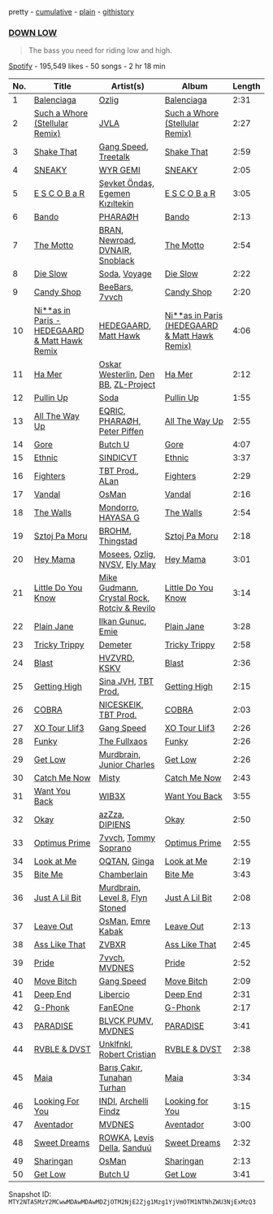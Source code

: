 pretty - [cumulative](/playlists/cumulative/37i9dQZF1DXblmY5UIU3v3.md) - [plain](/playlists/plain/37i9dQZF1DXblmY5UIU3v3) - [githistory](https://github.githistory.xyz/mackorone/spotify-playlist-archive/blob/main/playlists/plain/37i9dQZF1DXblmY5UIU3v3)

### [DOWN LOW](https://open.spotify.com/playlist/37i9dQZF1DXblmY5UIU3v3)

> The bass you need for riding low and high.

[Spotify](https://open.spotify.com/user/spotify) - 195,549 likes - 50 songs - 2 hr 18 min

| No. | Title | Artist(s) | Album | Length |
|---|---|---|---|---|
| 1 | [Balenciaga](https://open.spotify.com/track/3Wn2LERRfDw8N6CAi1auJZ) | [Ozlig](https://open.spotify.com/artist/0DsznjV8aaiEYdTDHmy86L) | [Balenciaga](https://open.spotify.com/album/5nWn90op5We3SUN8Jeuy8q) | 2:31 |
| 2 | [Such a Whore \(Stellular Remix\)](https://open.spotify.com/track/6A25J9As7towpxovYryAWr) | [JVLA](https://open.spotify.com/artist/24D8gx0257CDd1HAuqNuHu) | [Such a Whore \(Stellular Remix\)](https://open.spotify.com/album/50FPtqYZf0YuJMOUFc8Pkg) | 2:27 |
| 3 | [Shake That](https://open.spotify.com/track/1BrIZsDXewY03c9BUY4Rn9) | [Gang Speed](https://open.spotify.com/artist/1DzFcEcSVtNBrQzemT1mWv), [Treetalk](https://open.spotify.com/artist/3xwLNvmLpu3mDKzCoht2lp) | [Shake That](https://open.spotify.com/album/2SYED5j8wPKjVW5cviH4qN) | 2:59 |
| 4 | [SNEAKY](https://open.spotify.com/track/7sorNP9VLdnIRIjIwUq5g7) | [WYR GEMI](https://open.spotify.com/artist/3Qubu5zXcOh0EIb2bDwMdB) | [SNEAKY](https://open.spotify.com/album/5LEr15ggG2zjjQm7KrASpj) | 2:05 |
| 5 | [E S C O B a R](https://open.spotify.com/track/75BDGJuV727Qx2qkSqx5Fy) | [Şevket Öndaş](https://open.spotify.com/artist/5acooQjRlNtjcI4cHSOlki), [Egemen Kızıltekin](https://open.spotify.com/artist/7qcEBm8FydNYp8jZagSq2W) | [E S C O B a R](https://open.spotify.com/album/3Km6AfOXnr94jZbOWVyhPa) | 3:05 |
| 6 | [Bando](https://open.spotify.com/track/7u4zpm1VBdUALIvwXdEibh) | [PHARAØH](https://open.spotify.com/artist/5SHDLpahWqSLc0qhuGpS3f) | [Bando](https://open.spotify.com/album/4PlvdNWGK7lcexG0Qov8ya) | 2:13 |
| 7 | [The Motto](https://open.spotify.com/track/5r6axyEqpdxog8T8u6gm5D) | [BRAN](https://open.spotify.com/artist/44CMqAkutKvmCaE2OxyCbd), [Newroad](https://open.spotify.com/artist/7fMVmvW8MFpSAeJBHAbyf9), [DVNAIR](https://open.spotify.com/artist/61A7lqEfBx8ghvKGtzWqWU), [Snoblack](https://open.spotify.com/artist/03ED5pKDk5KVVlCEtxH2bX) | [The Motto](https://open.spotify.com/album/4HoTfH5ggbjjTSH8rP7eHQ) | 2:54 |
| 8 | [Die Slow](https://open.spotify.com/track/5N3miUm4C10nb8CXEFfmLZ) | [Soda](https://open.spotify.com/artist/3hnbNJJnN1jFk3MmBvcn9Z), [Voyage](https://open.spotify.com/artist/3Ruev6M4tYJtGSInO2xkSt) | [Die Slow](https://open.spotify.com/album/1c9f0oKHV367vgBypmYQoV) | 2:22 |
| 9 | [Candy Shop](https://open.spotify.com/track/1fNw8Z9NynJC5VABh2u36Z) | [BeeBars](https://open.spotify.com/artist/7b3md5axPpNqk3S71GuV62), [7vvch](https://open.spotify.com/artist/5Bahs19BH1UFW8Q6S2MCxu) | [Candy Shop](https://open.spotify.com/album/58cznlUcyL1SOMM3yC9Q0K) | 2:20 |
| 10 | [Ni\*\*as in Paris \- HEDEGAARD & Matt Hawk Remix](https://open.spotify.com/track/5MnY5YCv552pFeSwNdCqZw) | [HEDEGAARD](https://open.spotify.com/artist/2ZuweXv0TkfsidZOLZZoM2), [Matt Hawk](https://open.spotify.com/artist/0lGQjr3FTxAwGLlpce0jMg) | [Ni\*\*as in Paris \(HEDEGAARD & Matt Hawk Remix\)](https://open.spotify.com/album/6oazaMjIfrJiNU2HLKtqzs) | 4:06 |
| 11 | [Ha Mer](https://open.spotify.com/track/20R6MFfByX8wWVoZKEQRq8) | [Oskar Westerlin](https://open.spotify.com/artist/0oXnxfuBoIz4DlUCbvxWxd), [Den BB](https://open.spotify.com/artist/3YP7MBWoSfkTwq0pOMj651), [ZL\-Project](https://open.spotify.com/artist/4w8PGLhS3yzYSzeV3x2hkA) | [Ha Mer](https://open.spotify.com/album/68dGOUeCx4bW8xgB0d09to) | 2:12 |
| 12 | [Pullin Up](https://open.spotify.com/track/48tI68zHn3r3uHmGxdkKDd) | [Soda](https://open.spotify.com/artist/3hnbNJJnN1jFk3MmBvcn9Z) | [Pullin Up](https://open.spotify.com/album/5uCLVj0095GwMv7tjt3IRX) | 1:55 |
| 13 | [All The Way Up](https://open.spotify.com/track/289pQ5lNESfucuiv1BAgEO) | [EQRIC](https://open.spotify.com/artist/1Yj7SsIEP9k7SsE1HcMBrq), [PHARAØH](https://open.spotify.com/artist/5SHDLpahWqSLc0qhuGpS3f), [Peter Piffen](https://open.spotify.com/artist/50LmKJrodjlTvdI6FvtvrK) | [All The Way Up](https://open.spotify.com/album/7G5LMLw8wnH6Y5vzZRVNor) | 2:55 |
| 14 | [Gore](https://open.spotify.com/track/16U8KWOWT1MKK4uyHkOUzF) | [Butch U](https://open.spotify.com/artist/6OwRAMGY105QbVOJqNHk0o) | [Gore](https://open.spotify.com/album/1nglOPEW5ZV1TWj5ikk693) | 4:07 |
| 15 | [Ethnic](https://open.spotify.com/track/5j5dVqtX2YESmIy5T45EHq) | [SINDICVT](https://open.spotify.com/artist/0mkvFhgXFPhQP3oWuzGAgf) | [Ethnic](https://open.spotify.com/album/1OElQtPbcZZYj9NN5gphXj) | 3:37 |
| 16 | [Fighters](https://open.spotify.com/track/1kyGkFDLQcO5umN5HlDsEy) | [TBT Prod.](https://open.spotify.com/artist/4WihjWGIXdbrdtcIhCcQuM), [ALan](https://open.spotify.com/artist/4nDKlmTjgg1o8PriTk0Wma) | [Fighters](https://open.spotify.com/album/4VIp4Tc0UF3HpKMEl1loGz) | 2:29 |
| 17 | [Vandal](https://open.spotify.com/track/3o0uDe47R1wByG9IXIvkSH) | [OsMan](https://open.spotify.com/artist/5yTQ5Ik2Bllbc5hRLeoRkN) | [Vandal](https://open.spotify.com/album/27DyW3vuWYxvbrw2InADaz) | 2:16 |
| 18 | [The Walls](https://open.spotify.com/track/7gfvtlkYb4NQhkLzagOez4) | [Mondorro](https://open.spotify.com/artist/3TWVC1HPfghgGufoJTPk4h), [HAYASA G](https://open.spotify.com/artist/6L5WgMUzw10WPxDk0o8ghs) | [The Walls](https://open.spotify.com/album/6GC9OjIjwwzOzzVkWQ8hIL) | 2:54 |
| 19 | [Sztoj Pa Moru](https://open.spotify.com/track/3BHe1jnaW3hocrfMqytTP2) | [BROHM](https://open.spotify.com/artist/33cjmfhkyHbulkQwkuxe3i), [Thingstad](https://open.spotify.com/artist/4nl0BnCSRpuneTf0d7fV3G) | [Sztoj Pa Moru](https://open.spotify.com/album/6jqIGpQn1A00DdYut4vCNs) | 2:18 |
| 20 | [Hey Mama](https://open.spotify.com/track/2bYKTzh5TZ8iFRinHIz5vO) | [Mosees](https://open.spotify.com/artist/1Bff29cYcg0JkyYiyhFguD), [Ozlig](https://open.spotify.com/artist/0DsznjV8aaiEYdTDHmy86L), [NVSV](https://open.spotify.com/artist/1ZoBPI6LQ3gSXuU2BRPyUD), [Ely May](https://open.spotify.com/artist/4bGLLUNFXUnAbfnvpUnXHg) | [Hey Mama](https://open.spotify.com/album/2VW6poqvjOWN1LOFAQcphV) | 3:01 |
| 21 | [Little Do You Know](https://open.spotify.com/track/686AkgCXl1Mteuvdf9snKb) | [Mike Gudmann](https://open.spotify.com/artist/5tF4j2R7iNOIFdmpmEsn3s), [Crystal Rock](https://open.spotify.com/artist/7eehGkMnqCS6Hp7HJIXH9e), [Rotciv & Revilo](https://open.spotify.com/artist/4aA5K4qnL9Z3hD2rWJrjJW) | [Little Do You Know](https://open.spotify.com/album/57L2J0YLAxDo0uRYeLPab8) | 3:14 |
| 22 | [Plain Jane](https://open.spotify.com/track/4bQPTF342jVUgisDgJGMDo) | [Ilkan Gunuc](https://open.spotify.com/artist/02vT04WkgQ8dO4f1GLMTP9), [Emie](https://open.spotify.com/artist/7vMDKdgSZ2Scn4uzFdTDyZ) | [Plain Jane](https://open.spotify.com/album/3R1Cn3b6d2BvhB9c2BTYUu) | 3:28 |
| 23 | [Tricky Trippy](https://open.spotify.com/track/53vyJiceKFVk3WmoumZkJu) | [Demeter](https://open.spotify.com/artist/5JIgApvXvqq4KtnDLE9YBz) | [Tricky Trippy](https://open.spotify.com/album/4dWjIRpYaCY3G0t52azdR5) | 2:58 |
| 24 | [Blast](https://open.spotify.com/track/6IueCsicxdsbMj1HTF8jxq) | [HVZVRD](https://open.spotify.com/artist/0TBbjAcKVKKc8QwMoHPI9f), [KSKV](https://open.spotify.com/artist/07BMRyGNDQEqrjtlqjfYuh) | [Blast](https://open.spotify.com/album/7De3XSkwYMfun0zzYzQRm4) | 2:36 |
| 25 | [Getting High](https://open.spotify.com/track/1d2uBy3sqVEMtO7iCWkbHQ) | [Sina JVH](https://open.spotify.com/artist/1DVDIohCayrKO8UD8fcX1K), [TBT Prod.](https://open.spotify.com/artist/4WihjWGIXdbrdtcIhCcQuM) | [Getting High](https://open.spotify.com/album/2W6COpP6mnqIN3YJIWjy2N) | 2:15 |
| 26 | [COBRA](https://open.spotify.com/track/5EoeUH0rpvyh5kV0lDtiIG) | [NICESKEIK](https://open.spotify.com/artist/4yP08tX8zhyAQLFZDLLA6D), [TBT Prod.](https://open.spotify.com/artist/4WihjWGIXdbrdtcIhCcQuM) | [COBRA](https://open.spotify.com/album/2eg7OtdwLKlTFOJI0lOQME) | 2:03 |
| 27 | [XO Tour Llif3](https://open.spotify.com/track/7FRWxs3AS1mStD74em4Ixv) | [Gang Speed](https://open.spotify.com/artist/1DzFcEcSVtNBrQzemT1mWv) | [XO Tour Llif3](https://open.spotify.com/album/1I7leMbBry30zajbQ4SgPf) | 2:26 |
| 28 | [Funky](https://open.spotify.com/track/0zhHf7M6Fh1v7ctyIqmKFZ) | [The Fullxaos](https://open.spotify.com/artist/3REb3O72z1aNHm1m74wxma) | [Funky](https://open.spotify.com/album/3w0N6XZMfBM0ZUs2BuyeCw) | 2:26 |
| 29 | [Get Low](https://open.spotify.com/track/5KFBAzmzTkacQj5Qt02AAb) | [Murdbrain](https://open.spotify.com/artist/1uJZAXeNu4zmrwkjHwUysn), [Junior Charles](https://open.spotify.com/artist/6XoMjNBDFTRqFgBcy48zHO) | [Get Low](https://open.spotify.com/album/4bmkg3DOj8rdX6OzmWfmLE) | 2:26 |
| 30 | [Catch Me Now](https://open.spotify.com/track/7FLCUEak70Wow8Ewbc4ADU) | [Misty](https://open.spotify.com/artist/3PBf3Tp58qHL8ejAuHaOB7) | [Catch Me Now](https://open.spotify.com/album/1QeOdXB2g7mQXqts0E7tKg) | 2:43 |
| 31 | [Want You Back](https://open.spotify.com/track/11Pl9OLQwA5nzKEPXxhz1E) | [WIB3X](https://open.spotify.com/artist/0ZWALBQXq4HZWbxgVmUcWQ) | [Want You Back](https://open.spotify.com/album/5RrtbkSB1ZBjUpZGD34cEb) | 3:55 |
| 32 | [Okay](https://open.spotify.com/track/2yWkgyMnfojm7iPzRwBzn2) | [azZza](https://open.spotify.com/artist/4NSf7ko5N1o44cBzWGoVCP), [DIPIENS](https://open.spotify.com/artist/6CYjGgv0fYxHFHCKWn7SyX) | [Okay](https://open.spotify.com/album/43uDfBBdjkWnRQEkDuNPPW) | 2:50 |
| 33 | [Optimus Prime](https://open.spotify.com/track/2ZxvQG2j2ylkQWGYyShM98) | [7vvch](https://open.spotify.com/artist/5Bahs19BH1UFW8Q6S2MCxu), [Tommy Soprano](https://open.spotify.com/artist/1bohBNryuQpzSEtG9cytN1) | [Optimus Prime](https://open.spotify.com/album/7DDNoVAQA4mvTCoQg10rv9) | 2:55 |
| 34 | [Look at Me](https://open.spotify.com/track/6ixeBeuUlZxjmBsjdsLuCv) | [OQTAN](https://open.spotify.com/artist/0sW5E8JJy5gBqGZxDAlS4s), [Ginga](https://open.spotify.com/artist/3Ht6LI9tAjInNAosJnYZSU) | [Look at Me](https://open.spotify.com/album/3v5y3DdwUPVdn0dWn7lVdL) | 2:19 |
| 35 | [Bite Me](https://open.spotify.com/track/4QB5XCHPHHE6ZW57IRFAGD) | [Chamberlain](https://open.spotify.com/artist/1EN0OGXAhh1z5k6Iq4E5H4) | [Bite Me](https://open.spotify.com/album/5cybBYnot19iyh4CM7zcca) | 3:43 |
| 36 | [Just A Lil Bit](https://open.spotify.com/track/6Wwi5V7VAR9KOo8c9gksh1) | [Murdbrain](https://open.spotify.com/artist/1uJZAXeNu4zmrwkjHwUysn), [Level 8](https://open.spotify.com/artist/7GHpLKwhlOEzggNhtgQaYv), [Flyn Stoned](https://open.spotify.com/artist/0O7upj4KBKaTdQJ6WM0m9k) | [Just A Lil Bit](https://open.spotify.com/album/4XjtQUIBZEkOiGLXbUwEoe) | 2:08 |
| 37 | [Leave Out](https://open.spotify.com/track/6PveCZqUIociUs2XFefWAG) | [OsMan](https://open.spotify.com/artist/5yTQ5Ik2Bllbc5hRLeoRkN), [Emre Kabak](https://open.spotify.com/artist/1LIp77U8dWasEozNCGCuMa) | [Leave Out](https://open.spotify.com/album/2HbE5SyaFwfzzFr9q0xGBX) | 2:13 |
| 38 | [Ass Like That](https://open.spotify.com/track/5B5JPM2b9mkgVBYiK3LeaL) | [ZVBXR](https://open.spotify.com/artist/092VXJBobAtcfVU1aF1w3s) | [Ass Like That](https://open.spotify.com/album/2EKRxTjobTj5SIoRhYGVN6) | 2:45 |
| 39 | [Pride](https://open.spotify.com/track/1HUTwupwYQDzD4xA5pNeFw) | [7vvch](https://open.spotify.com/artist/5Bahs19BH1UFW8Q6S2MCxu), [MVDNES](https://open.spotify.com/artist/0jo4MaRxUP72Rou02fgmi7) | [Pride](https://open.spotify.com/album/2VtYqahuMFHZdWWBWbpteH) | 2:52 |
| 40 | [Move Bitch](https://open.spotify.com/track/2qDTJ3cSYwvjY6tN4uRvyb) | [Gang Speed](https://open.spotify.com/artist/1DzFcEcSVtNBrQzemT1mWv) | [Move Bitch](https://open.spotify.com/album/0gSNhXgCIuClCFIzT3zGRd) | 2:09 |
| 41 | [Deep End](https://open.spotify.com/track/1tIYXds5TOKk0Ixs8lsS8A) | [Libercio](https://open.spotify.com/artist/5xBPjWMU42TN6P0nwcH1f1) | [Deep End](https://open.spotify.com/album/2cl3FkxNB9v5oNw9o3qZE6) | 2:31 |
| 42 | [G\-Phonk](https://open.spotify.com/track/4QcZDbiEe3FoUrXqSscQ3v) | [FanEOne](https://open.spotify.com/artist/6kQPCQf0NTmbj6hwim0vkT) | [G\-Phonk](https://open.spotify.com/album/3ig4g4crP0QbmMSLOOdpuI) | 2:17 |
| 43 | [PARADISE](https://open.spotify.com/track/2ouWaJXeTv4kLmqRsc7Wcb) | [BLVCK PUMV](https://open.spotify.com/artist/4aaNIKVG4UIDzZRuxfISmR), [MVDNES](https://open.spotify.com/artist/0jo4MaRxUP72Rou02fgmi7) | [PARADISE](https://open.spotify.com/album/0n10JebJ5LL4j5iTEzCqnO) | 3:41 |
| 44 | [RVBLE & DVST](https://open.spotify.com/track/2CiCGSQjwQS9dweknIs91G) | [Unklfnkl](https://open.spotify.com/artist/4TJMkm9ul4Xp17Altl41RW), [Robert Cristian](https://open.spotify.com/artist/26ebqYqothrkkGHWEvJy4D) | [RVBLE & DVST](https://open.spotify.com/album/4nbbj2cKmY2aCY9IuvSEJG) | 2:38 |
| 45 | [Maia](https://open.spotify.com/track/5yXp9Gy10qZ3N7wU7okJjr) | [Barış Çakır](https://open.spotify.com/artist/4UXic6o2WzSQJwgMzAP32J), [Tunahan Turhan](https://open.spotify.com/artist/63P7e8ftWqGLOOmaGhrOEz) | [Maia](https://open.spotify.com/album/6zTWICb0u8PGqjpENX5GFf) | 3:34 |
| 46 | [Looking For You](https://open.spotify.com/track/16RNr3flj8kk6Mc8DOmXjU) | [INDI](https://open.spotify.com/artist/7AcpHojwmE3bQlZYQ9UEjH), [Archelli Findz](https://open.spotify.com/artist/6eawBW6CjPiWzIFkPj3MFW) | [Looking for You](https://open.spotify.com/album/5LpjWy0EfrIEKN8gPtY4PY) | 3:15 |
| 47 | [Aventador](https://open.spotify.com/track/1DT949NfFNvR6ePqdghtng) | [MVDNES](https://open.spotify.com/artist/0jo4MaRxUP72Rou02fgmi7) | [Aventador](https://open.spotify.com/album/7q2XGGusivlWPaPMOw6Xa1) | 3:00 |
| 48 | [Sweet Dreams](https://open.spotify.com/track/55LIJtZUzyhtSgR4Kp6hHC) | [ROWKA](https://open.spotify.com/artist/2DGyN5NTOHXpEMIcrRHbRm), [Levis Della](https://open.spotify.com/artist/0mz0ZT7rpJuWFxJ8lnxdB5), [Sanduú](https://open.spotify.com/artist/7DsAqd25L6sEx0NICIYF3f) | [Sweet Dreams](https://open.spotify.com/album/2iDZUi1B2nw1T3SHY8RGjJ) | 2:32 |
| 49 | [Sharingan](https://open.spotify.com/track/1NYQGB4ldAKwE7F2IkYYPX) | [OsMan](https://open.spotify.com/artist/5yTQ5Ik2Bllbc5hRLeoRkN) | [Sharingan](https://open.spotify.com/album/5POykmJROYuAqwp29Cm6AM) | 2:13 |
| 50 | [Get Low](https://open.spotify.com/track/6o2FQGObDH7kCpYlvJH2ai) | [Butch U](https://open.spotify.com/artist/6OwRAMGY105QbVOJqNHk0o) | [Get Low](https://open.spotify.com/album/7vjky38QfkVvkXF1ueWyZT) | 3:41 |

Snapshot ID: `MTY2NTA5MzY2MCwwMDAwMDAwMDZjOTM2NjE2Zjg1Mzg1YjVmOTM1NTNhZWU3NjExMzQ3`
